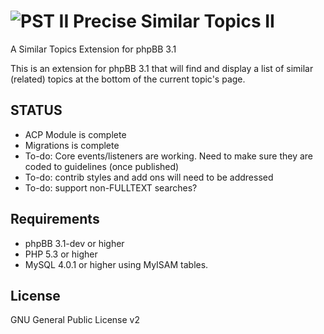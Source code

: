 ![PST II](http://orcamx.vlexofree.com/forum/images/binoc1.png "PST II") Precise Similar Topics II
==========================

A Similar Topics Extension for phpBB 3.1

This is an extension for phpBB 3.1 that will find and display a list of similar (related) topics at the bottom of the current topic's page.

STATUS
------
* ACP Module is complete
* Migrations is complete
* To-do: Core events/listeners are working. Need to make sure they are coded to guidelines (once published)
* To-do: contrib styles and add ons will need to be addressed
* To-do: support non-FULLTEXT searches?


Requirements
------------

* phpBB 3.1-dev or higher
* PHP 5.3 or higher
* MySQL 4.0.1 or higher using MyISAM tables.

License
-------

GNU General Public License v2

